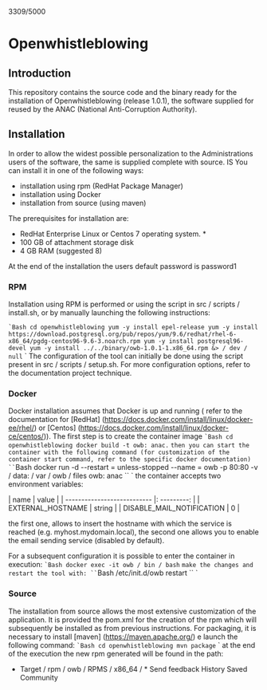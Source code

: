 

3309/5000
# Openwhistleblowing

## Introduction
This repository contains the source code and the binary ready for
the installation of Openwhistleblowing (release 1.0.1), the software supplied for
reused by the ANAC (National Anti-Corruption Authority).

## Installation
In order to allow the widest possible personalization to the Administrations
users of the software, the same is supplied complete with source. IS
You can install it in one of the following ways:

- installation using rpm (RedHat Package Manager)
- installation using Docker
- installation from source (using maven)

The prerequisites for installation are:
- RedHat Enterprise Linux or Centos 7 operating system. *
- 100 GB of attachment storage disk
- 4 GB RAM (suggested 8)

At the end of the installation the users default password is password1

### RPM
Installation using RPM is performed or using the script in src / scripts / install.sh,
or by manually launching the following instructions:

`` `Bash
cd openwhistleblowing
yum -y install epel-release
yum -y install https://download.postgresql.org/pub/repos/yum/9.6/redhat/rhel-6-x86_64/pgdg-centos96-9.6-3.noarch.rpm
yum -y install postgresql96-devel
yum -y install ../../binary/owb-1.0.1-1.x86_64.rpm &> / dev / null
`` `
The configuration of the tool can initially be done using the script
present in src / scripts / setup.sh. For more configuration options, refer to the documentation
project technique.

### Docker
Docker installation assumes that Docker is up and running (
refer to the documentation for [RedHat] (https://docs.docker.com/install/linux/docker-ee/rhel/) or
[Centos] (https://docs.docker.com/install/linux/docker-ce/centos/)).
The first step is to create the container image
`` `Bash
cd openwhistleblowing
docker build -t owb: anac.
`` `
then you can start the container with the following command (for customization
of the container start command, refer to the specific docker documentation)
`` `Bash
docker run -d --restart = unless-stopped --name = owb -p 80:80 -v / data: / var / owb / files owb: anac
`` `
the container accepts two environment variables:

| name | value |
| --------------------------- |: ---------: |
| EXTERNAL_HOSTNAME | string |
| DISABLE_MAIL_NOTIFICATION | 0 |

the first one, allows to insert the hostname with which the service is reached (e.g. myhost.mydomain.local),
the second one allows you to enable the email sending service (disabled by default).

For a subsequent configuration it is possible to enter the container in execution:
`` `Bash
docker exec -it owb / bin / bash
`` `
make the changes and restart the tool with:
`` `Bash
/etc/init.d/owb restart
`` `

### Source
The installation from source allows the most extensive customization of the application. It is
provided the pom.xml for the creation of the rpm which will subsequently be installed as
from previous instructions.
For packaging, it is necessary to install [maven] (https://maven.apache.org/) e
launch the following command:
`` `Bash
cd openwhistleblowing
mvn package
`` `
at the end of the execution the new rpm generated will be found in the path:
* Target / rpm / owb / RPMS / x86_64 / *
Send feedback
History
Saved
Community
